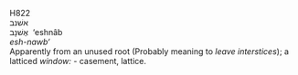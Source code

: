 <body>
  <p>H822<br>  אשׁנב  <br> אֶשׁנָב  ‎  ‘eshnâb  <br><i>esh-nawb‘ </i><br>Apparently from an unused root (Probably meaning to <i>leave</i> <i>interstices</i>); a latticed <i>window: - </i>casement, lattice.<br></p>
 </body>